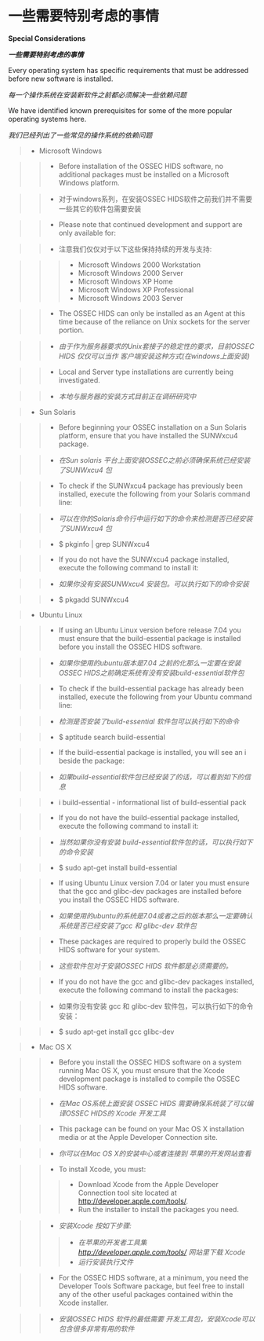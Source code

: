一些需要特别考虑的事情
==============================

**Special Considerations**

**_一些需要特别考虑的事情_**

Every operating system has specific requirements that must be addressed before new software is installed. 

_每一个操作系统在安装新软件之前都必须解决一些依赖问题_

We have identified known prerequisites for some of the more popular operating
systems here.

_我们已经列出了一些常见的操作系统的依赖问题_

>* Microsoft Windows

>>* Before installation of the OSSEC HIDS software, no additional packages must be installed
on a Microsoft Windows platform. 

>>* 对于windows系列，在安装OSSEC HIDS软件之前我们并不需要一些其它的软件包需要安装

>>* Please note that continued development and support are only available for:

>>* 注意我们仅仅对于以下这些保持持续的开发与支持:

>>>* Microsoft Windows 2000 Workstation
>>>* Microsoft Windows 2000 Server
>>>* Microsoft Windows XP Home
>>>* Microsoft Windows XP Professional
>>>* Microsoft Windows 2003 Server

>>* The OSSEC HIDS can only be installed as an Agent at this time because of the reliance
on Unix sockets for the server portion. 

>>* _由于作为服务器要求的Unix套接子的稳定性的要求，目前OSSEC HIDS 仅仅可以当作 客户端安装这种方式(在windows上面安装)_

>>* Local and Server type installations are currently being investigated.

>>* _本地与服务器的安装方式目前正在调研研究中_

>* Sun Solaris

>>* Before beginning your OSSEC installation on a Sun Solaris platform, ensure that you have installed the SUNWxcu4 package. 

>>* _在Sun solaris 平台上面安装OSSEC之前必须确保系统已经安装了SUNWxcu4 包_

>>* To check if the SUNWxcu4 package has previously been installed, execute the following from your Solaris command line:

>>* _可以在你的Solaris命令行中运行如下的命令来检测是否已经安装了SUNWxcu4 包_

>>*    $ pkginfo | grep SUNWxcu4

>>* If you do not have the SUNWxcu4 package installed, execute the following command
to install it:

>>* _如果你没有安装SUNWxcu4 安装包。可以执行如下的命令安装_

>>*   $ pkgadd SUNWxcu4



>* Ubuntu Linux

>>* If using an Ubuntu Linux version before release 7.04 you must ensure that the build-essential package is installed before you install the OSSEC HIDS software. 

>>* _如果你使用的ubuntu版本是7.04 之前的化那么一定要在安装OSSEC HIDS之前确定系统有没有安装build-essential软件包_


>>* To check if the build-essential package has already been installed, execute the following from your Ubuntu command line:

>>* _检测是否安装了build-essential 软件包可以执行如下的命令_

>>*	$ aptitude search build-essential

>>* If the build-essential package is installed, you will see an i beside the package: 

>>* _如果build-essential软件包已经安装了的话，可以看到如下的信息_

>>*	i build-essential - informational list of build-essential pack


>>* If you do not have the build-essential package installed, execute the following command
to install it:

>>* _当然如果你没有安装 build-essential软件包的话，可以执行如下的命令安装_

>>*	$ sudo apt-get install build-essential

>>* If using Ubuntu Linux version 7.04 or later you must ensure that the gcc and glibc-dev
packages are installed before you install the OSSEC HIDS software. 

>>* _如果使用的ubuntu的系统是7.04或者之后的版本那么一定要确认系统是否已经安装了gcc 和 glibc-dev 软件包_

>>* These packages are required to properly build the OSSEC HIDS software for your system. 

>>* _这些软件包对于安装OSSEC HIDS 软件都是必须需要的。_

>>* If you do not have the gcc and glibc-dev packages installed, execute the following command to install the packages:

>>* 如果你没有安装 gcc 和 glibc-dev 软件包，可以执行如下的命令安装：

>>*	$ sudo apt-get install gcc glibc-dev


>* Mac OS X

>>* Before you install the OSSEC HIDS software on a system running Mac OS X, you must
ensure that the Xcode development package is installed to compile the OSSEC HIDS software.

>>* _在Mac OS系统上面安装 OSSEC HIDS 需要确保系统装了可以编译OSSEC HIDS的 Xcode 开发工具_

>>* This package can be found on your Mac OS X installation media or at the Apple Developer Connection site.

>>* _你可以在Mac OS X的安装中心或者连接到 苹果的开发网站查看_

>>* To install Xcode, you must:
>>>* Download Xcode from the Apple Developer Connection tool site located at
   http://developer.apple.com/tools/.
>>>* Run the installer to install the packages you need. 

>>* _安装Xcode 按如下步骤:_
>>>* _在苹果的开发者工具集 http://developer.apple.com/tools/ 网站里下载 Xcode_
>>>* _运行安装执行文件_


>>* For the OSSEC HIDS software, at a minimum, you need the Developer Tools Software package, but feel free to install any of the other useful packages contained within the Xcode installer.

>>* _安装OSSEC HIDS 软件的最低需要 开发工具包，安装Xcode可以包含很多非常有用的软件_


